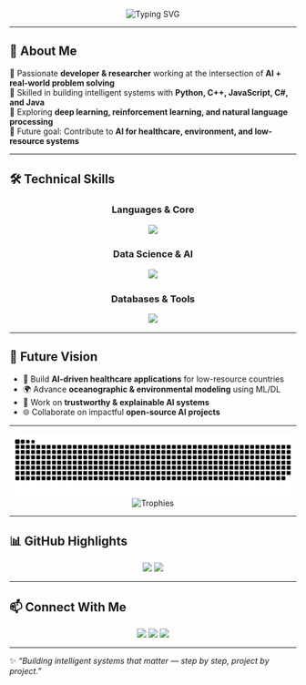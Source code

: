 <!-- Futuristic Header -->
<p align="center">
  <img src="https://readme-typing-svg.herokuapp.com?font=Orbitron&size=28&duration=4000&pause=800&color=00F7FF&center=true&vCenter=true&width=600&lines=Hi+%F0%9F%91%8B+I'm+Mimjamam+Ul+Haque+Monmoy; Machine+Learning+%7C+Deep+Learning+Explorer; AI+Researcher;Full-Stack+Developer" alt="Typing SVG" />
</p>

---

## 🌌 About Me
🔹 Passionate **developer & researcher** working at the intersection of **AI + real-world problem solving**  
🔹 Skilled in building intelligent systems with **Python, C++, JavaScript, C#, and Java**  
🔹 Exploring **deep learning, reinforcement learning, and natural language processing**  
🔹 Future goal: Contribute to **AI for healthcare, environment, and low-resource systems**  

---

## 🛠️ Technical Skills

<div align="center">
  
### Languages & Core
<img src="https://skillicons.dev/icons?i=python,cpp,java,js,php,cs,r" /><br>

### Data Science & AI
<img src="https://skillicons.dev/icons?i=pytorch,tensorflow,sklearn,matlab" /><br>

### Databases & Tools
<img src="https://skillicons.dev/icons?i=postgresql,mysql,git,linux" />

</div>

---

## 🔮 Future Vision  
- 🚀 Build **AI-driven healthcare applications** for low-resource countries  
- 🌍 Advance **oceanographic & environmental modeling** using ML/DL  
- 🧠 Work on **trustworthy & explainable AI systems**  
- 🌐 Collaborate on impactful **open-source AI projects**  

---


<p align="center">
  <!-- Snake Contribution Graph -->
  <img src="https://raw.githubusercontent.com/platane/snk/output/github-contribution-grid-snake.svg" alt="snake animation" />

  <!-- 3D Profile Trophy -->
  <img src="https://github-profile-trophy.vercel.app/?username=mimjamam&theme=onestar&no-frame=true&row=1&column=6" alt="Trophies" />
</p>

---

## 📊 GitHub Highlights
<p align="center">
  <img src="https://github-readme-stats.vercel.app/api?username=mimjamam&show_icons=true&theme=tokyonight&hide_border=true" height="150"/>
  <img src="https://github-readme-streak-stats.herokuapp.com/?user=mimjamam&theme=tokyonight&hide_border=true" height="150"/>
</p>

---

## 📫 Connect With Me
<p align="center">
  <a href="mailto:monmoy518@gmail.com"><img src="https://img.shields.io/badge/Email-D14836?style=for-the-badge&logo=gmail&logoColor=white"/></a>
  <a href="https://www.linkedin.com/in/mimjamam-monmoy/"><img src="https://img.shields.io/badge/LinkedIn-0A66C2?style=for-the-badge&logo=linkedin&logoColor=white"/></a>
  <a href="https://github.com/mimjamam"><img src="https://img.shields.io/badge/GitHub-181717?style=for-the-badge&logo=github&logoColor=white"/></a>
</p>

---

✨ *“Building intelligent systems that matter — step by step, project by project.”*
